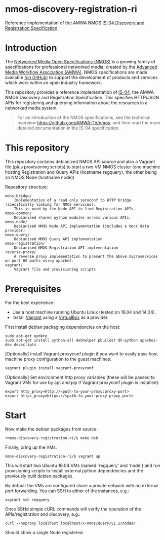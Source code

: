 # nmos-discovery-registration-ri

Reference implementation of the AMWA NMOS [IS-04 Discovery and Registration Specification][is-04].

# Introduction

The [Networked Media Open Specifications (NMOS)][nmos] is a growing family of specifications for professional networked media, created by the [Advanced Media Workflow Association (AMWA)][amwa]. NMOS specifications are made available [(on GitHub)][amwa-github] to support the development of products and services which work within an open industry framework.

This repository provides a reference implementation of [IS-04][is-04], the AMWA NMOS Discovery and Registration Specification. This specifies HTTP/JSON APIs for registering and querying information about the resources in a networked media system.

> For an introduction of the NMOS specifications, see the technical overview https://github.com/AMWA-TV/nmos, and then read the more detailed documentation in the IS-04 specification.


# This repository
This repository contains debianized NMOS API source and also a Vagrant file (plus provisioning scripts) to start a two VM NMOS cluster (one machine hosting Registration and Query APIs (hostname regquery), the other being an NMOS Node (hostname node))

Repository structure:

```
mdns-bridge/
    Implementation of a read only zeroconf to HTTP bridge (specifically looking for NMOS services).
    This is used by the Node API to find Registration APIs.
nmos-common/
    Debianised shared python modules across various APIs.
nmos-node/
    Debianised NMOS Node API implementation (includes a mock data provider)
nmos-query/
    Debianised NMOS Query API implementation
nmos-registration/
    Debianised NMOS Registration API implementation
reverse-proxy/
    A reverse proxy implementation to present the above microservices on port 80 paths using apache2.
vagrant/
    Vagrant file and provisioning scripts
```

# Prerequisites

For the best experience:
- Use a host machine running Ubuntu Linux (tested on 16.04 and 14.04).
- Install [Vagrant][vagrant-install] using a [VirtualBox][vagrant-virtualbox] as a provider.

First install debian packaging dependencies on the host:
```
sudo apt-get update
sudo apt-get install python-all debhelper pbuilder dh-python apache2-dev devscripts
```

[Optionally] Install Vagrant proxyconf plugin if you want to easily pass host machine proxy configuration to the guest machines:
```
vagrant plugin install vagrant-proxyconf
```

[Optionally] Set environment http proxy variables (these will be passed to Vagrant VMs for use by apt and pip if Vagrant proxyconf plugin is installed):
```
export http_proxy=http://<path-to-your-proxy:proxy-port>
export https_proxy=https://<path-to-your-proxy:proxy-port>
```

# Start

Now make the debian packages from source:
```
rnmos-discovery-registration-ri/$ make deb
```

Finally, bring up the VMs:
```
nmos-discovery-registration-ri/$ vagrant up
```

This will start two Ubuntu 16.04 VMs (named 'regquery' and 'node') and run provisioning scripts to install external python dependencies and the previously built debian packages.

By default the VMs are configured share a private network with no external port forwarding. You can SSH to either of the instances, e.g.:
```
vagrant ssh reqquery
```
Once SSHd simple cURL commands will verify the operation of the APIs/registration and discovery, e.g.:
```
curl --noproxy localhost localhost/x-nmos/query/v1.1/nodes/
```
Should show a single Node registered.



[comment]: <> (References/Links)

  [is-04]: https://github.com/AMWA-TV/nmos-discovery-registration "IS-04 Discovery and Registration Specification"

  [nmos]: http://nmos.tv/ "NMOS"

  [amwa]: http://amwa.tv/ "AMWA"

  [amwa-github]: https://github.com/AMWA-TV "AMWA-TV GitHub"

  [is-04]: https://github.com/AMWA-TV/nmos-discovery-registration "IS-04"

  [vagrant-install]: https://www.vagrantup.com/docs/installation/ "Vagrant Installation"
   [vagrant-virtualbox]: https://www.vagrantup.com/docs/virtualbox/ "Vagrant VirtualBox"
